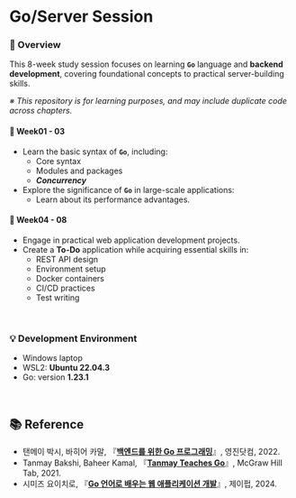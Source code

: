 # Go/Server Session

### 📖 Overview

This 8-week study session focuses on learning <b><code>Go</code></b> language and <b>backend development</b>, covering foundational concepts to practical server-building skills.<br>

<i>※ This repository is for learning purposes, and may include duplicate code across chapters.</i>

#### 📂 Week01 - 03
  - Learn the basic syntax of <b><code>Go</code></b>, including:
    - Core syntax
    - Modules and packages
    - <i><b>Concurrency</b></i>
  - Explore the significance of <b><code>Go</code></b> in large-scale applications:
      - Learn about its performance advantages.


#### 📂 Week04 - 08
  - Engage in practical web application development projects.
  - Create a <b>To-Do</b> application while acquiring essential skills in:
    - REST API design
    - Environment setup
    - Docker containers
    - CI/CD practices
    - Test writing

<br>

### 💡 Development Environment
- Windows laptop
- WSL2: **Ubuntu 22.04.3**
- Go: version **1.23.1**

<br>

## 📚 Reference
- 탠메이 박시, 바히어 카말, 『[<b>백엔드를 위한 Go 프로그래밍</b>](https://product.kyobobook.co.kr/detail/S000061583679)』, 영진닷컴, 2022.
- Tanmay Bakshi, Baheer Kamal, 『[<b>Tanmay Teaches Go</b>](https://product.kyobobook.co.kr/detail/S000021576923)』, McGraw Hill Tab, 2021.
- 시미즈 요이치로, 『[<b>Go 언어로 배우는 웹 애플리케이션 개발</b>](https://product.kyobobook.co.kr/detail/S000211985701)』, 제이펍, 2024.

<br>
<br>
